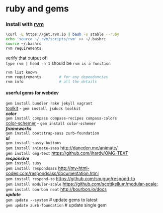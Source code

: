 ruby and gems
======================================

### Install with [rvm](http://rvm.io)
```sh
\curl -L https://get.rvm.io | bash -s stable --ruby
echo 'source ~/.rvm/scripts/rvm' >> ~/.bashrc
source ~/.bashrc
rvm requirements 
```
verify that output of:   
`type rvm | head -n 1`
should be `rvm is a function`  
```sh
rvm list known
rvm requirements        # for any dependancies
rvm info                # all the details
```

#### userful gems for webdev
`gem install bundler rake jekyll vagrant`          
[toolkit](https://github.com/Snugug/toolkit) - `gem install jsduck toolkit`    
___color___    
`gem install compass compass-recipes compass-colors`      
[color-schemer](https://github.com/scottkellum/color-schemer) - `gem install color-schemer`    
___frameworks___    
`gem install bootstrap-sass zurb-foundation`   
___ui___   
`gem install sassy-buttons`   
`gem install animate-sass`      http://daneden.me/animate/     
`gem install omg-text`          https://github.com/jhardy/OMG-TEXT   
___responsive___   
`gem install susy`  
`gem install respondsass`       http://my-html-codes.com/respondsass/documentation.html        
`gem install respond-to`        https://github.com/snugug/respond-to   
`gem install modular-scale`     https://github.com/scottkellum/modular-scale;   
`gem install bourbon neat`     http://bourbon.io/docs   
___update___   
`gem update --system`           # update gems to latest   
`gem update zurb-foundation`     # update single gem
